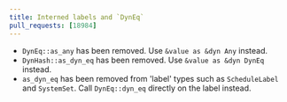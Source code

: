 ```yaml
---
title: Interned labels and `DynEq`
pull_requests: [18984]
---
```


- `DynEq::as_any` has been removed. Use `&value as &dyn Any` instead.
- `DynHash::as_dyn_eq` has been removed. Use `&value as &dyn DynEq` instead.
- `as_dyn_eq` has been removed from 'label' types such as `ScheduleLabel` and `SystemSet`. Call `DynEq::dyn_eq` directly on the label instead.
